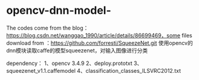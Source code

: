 # opencv-dnn-model-
The codes come from the blog：https://blog.csdn.net/wanggao_1990/article/details/86699469，some files download from ：https://github.com/forresti/SqueezeNet.git
使用opencv的dnn模块读取caffe的模型squeezenet，对输入图像进行分类

dependency：
1、opencv 3.4.9
2、deploy.prototxt
3、squeezenet_v1.1.caffemodel
4、classification_classes_ILSVRC2012.txt


